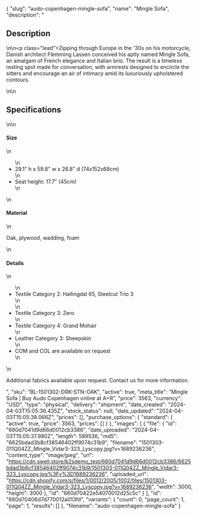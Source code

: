 {
  "slug": "audo-copenhagen-mingle-sofa",
  "name": "Mingle Sofa",
  "description": "<h2>Description</h2>\n<!-- split -->\n<p class=\"lead\">Zipping through Europe in the '30s on his motorcycle, Danish architect Flemming Lassen conceived his aptly named Mingle Sofa, an amalgam of French elegance and Italian brio. The result is a timeless resting spot made for conversation, with armrests designed to encircle the sitters and encourage an air of intimacy amid its luxuriously upholstered contours.</p>\n<!-- split -->\n<h2>Specifications</h2>\n<!-- split -->\n<h4>Size</h4>\n<ul>\n<li>29.1\" h x 59.8\" w x 26.8\" d (74x152x68cm)</li>\n<li>Seat height: 17.7\" (45cm)</li>\n</ul>\n<h4>Material</h4>\n<p>Oak, plywood, wadding, foam</p>\n<h4>Details</h4>\n<ul>\n<li>Textile Category 2: Hallingdal 65, Steelcut Trio 3<br>\n</li>\n<li>Textile Category 3: Zero</li>\n<li>Textile Category 4: Grand Mohair</li>\n<li>Leather Category 3: Sheepskin</li>\n<li>COM and COL are available on request</li>\n</ul>\n<p>Additional fabrics available upon request. Contact us for more information.</p>",
  "sku": "BL-1501302-DRK-STN-OAK",
  "active": true,
  "meta_title": "Mingle Sofa | Buy Audo Copenhagen online at A+R",
  "price": 3563,
  "currency": "USD",
  "type": "physical",
  "delivery": "shipment",
  "date_created": "2024-04-03T15:05:36.435Z",
  "stock_status": null,
  "date_updated": "2024-04-03T15:05:38.066Z",
  "prices": [],
  "purchase_options": {
    "standard": {
      "active": true,
      "price": 3563,
      "prices": []
    }
  },
  "images": [
    {
      "file": {
        "id": "660d7041d9d66d0012cb3386",
        "date_uploaded": "2024-04-03T15:05:37.980Z",
        "length": 589536,
        "md5": "6625bdad3b8cf38546402ff9074c31b9",
        "filename": "1501303-011Q04ZZ_Mingle_Vidar3-323_Lyscopy.jpg?v=1689236236",
        "content_type": "image/jpeg",
        "url": "https://cdn.swell.store/b2sdemo_test/660d7041d9d66d0012cb3386/6625bdad3b8cf38546402ff9074c31b9/1501303-011Q04ZZ_Mingle_Vidar3-323_Lyscopy.jpg%3Fv%3D1689236236",
        "uploaded_url": "https://cdn.shopify.com/s/files/1/0012/2005/1002/files/1501303-011Q04ZZ_Mingle_Vidar3-323_Lyscopy.jpg?v=1689236236",
        "width": 3000,
        "height": 3000
      },
      "id": "660d70422e54070012d25c5c"
    }
  ],
  "id": "660d70406d7d770012a013fd",
  "variants": {
    "count": 0,
    "page_count": 1,
    "page": 1,
    "results": []
  },
  "filename": "audo-copenhagen-mingle-sofa"
}